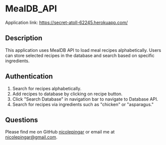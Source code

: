 # MealDB_API

Application link: https://secret-atoll-62245.herokuapp.com/

## Description

This application uses MealDB API to load meal recipes alphabetically. Users can store selected recipes in the database and search based on specific ingredients. 

## Authentication

1. Search for recipes alphabetically.
2. Add recipes to database by clicking on recipe button.
3. Click "Search Database" in navigation bar to navigate to Database API. 
4. Search for recipes via ingredients such as "chicken" or "asparagus."

## Questions

Please find me on GitHub [nicolepingar](https://github.com/nicolepingar) or email me at nicolepingar@gmail.com.